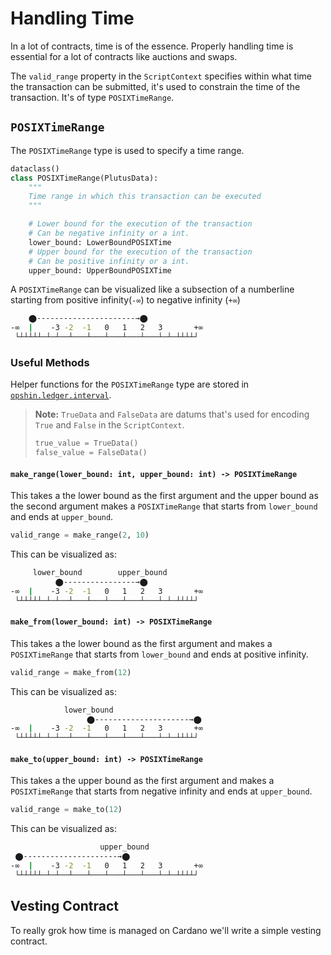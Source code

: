 # Handling Time

In a lot of contracts, time is of the essence.
Properly handling time is essential for a lot of contracts like auctions and swaps.

The `valid_range` property in the `ScriptContext` specifies within what time the transaction can be submitted, it's used to constrain the time of the transaction.
It's of type `POSIXTimeRange`.

## `POSIXTimeRange`

The `POSIXTimeRange` type is used to specify a time range.

```python
dataclass()
class POSIXTimeRange(PlutusData):
    """
    Time range in which this transaction can be executed
    """

    # Lower bound for the execution of the transaction
    # Can be negative infinity or a int.
    lower_bound: LowerBoundPOSIXTime
    # Upper bound for the execution of the transaction
    # Can be positive infinity or a int.
    upper_bound: UpperBoundPOSIXTime
```

A `POSIXTimeRange` can be visualized like a subsection of a numberline starting from positive infinity(`-∞`) to negative infinity (`+∞`)

```sh
    ⬤----------------------→⬤
-∞  |    -3 -2  -1   0   1   2   3       +∞
 └┴┴┴┴┴─┴─┴──┴───┴───┴───┴───┴───┴─┴─┴┴┴┴┘ 
```

### Useful Methods

Helper functions for the `POSIXTimeRange` type are stored in [`opshin.ledger.interval`](https://opshin.opshin.dev/opshin/ledger/interval.html#opshin.ledger.interval).

>**Note:** `TrueData` and `FalseData` are datums that's used for encoding `True` and `False` in the `ScriptContext`.
>
> ```python
> true_value = TrueData()
> false_value = FalseData()
>```

#### `make_range(lower_bound: int, upper_bound: int) -> POSIXTimeRange`

This takes a the lower bound as the first argument and the upper bound as the second argument makes a `POSIXTimeRange` that starts from `lower_bound` and ends at `upper_bound`.

```python
valid_range = make_range(2, 10)
```

This can be visualized as:

```sh
     lower_bound        upper_bound
          ⬤----------------→⬤
-∞  |    -3 -2  -1   0   1   2   3       +∞
 └┴┴┴┴┴─┴─┴──┴───┴───┴───┴───┴───┴─┴─┴┴┴┴┘ 
```

#### `make_from(lower_bound: int) -> POSIXTimeRange`

This takes a the lower bound as the first argument and makes a `POSIXTimeRange` that starts from `lower_bound` and ends at positive infinity.

```python
valid_range = make_from(12)
```

This can be visualized as:

```sh
            lower_bound     
                 ⬤---------------------→⬤
-∞  |    -3 -2  -1   0   1   2   3       +∞
 └┴┴┴┴┴─┴─┴──┴───┴───┴───┴───┴───┴─┴─┴┴┴┴┘ 
```

#### `make_to(upper_bound: int) -> POSIXTimeRange`

This takes a the upper bound as the first argument and makes a `POSIXTimeRange` that starts from negative infinity and ends at `upper_bound`.

```python
valid_range = make_to(12)
```

This can be visualized as:

```sh
                    upper_bound 
 ⬤---------------------→⬤
-∞  |    -3 -2  -1   0   1   2   3       +∞
 └┴┴┴┴┴─┴─┴──┴───┴───┴───┴───┴───┴─┴─┴┴┴┴┘ 
```

## Vesting Contract

To really grok how time is managed on Cardano we'll write a simple vesting contract.
